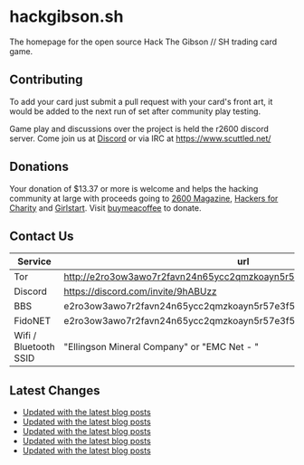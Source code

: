 # hackgibson.sh
The homepage for the open source Hack The Gibson // SH trading card game.


## Contributing

To add your card just submit a pull request with your card's front art, it would be added to the next run of set after community play testing.

Game play and discussions over the project is held the r2600 discord server. Come join us at [Discord](https://discord.com/invite/9hABUzz) or via IRC at https://www.scuttled.net/


## Donations

Your donation of $13.37 or more is welcome and helps the hacking community at large with proceeds going to [2600 Magazine](https://2600.com/), [Hackers for Charity](https://hackersforcharity.org) and [Girlstart](https://girlstart.org).  Visit [buymeacoffee](https://www.buymeacoffee.com/hackgibson.sh) to donate.


## Contact Us

Service | url
-|-
Tor | http://e2ro3ow3awo7r2favn24n65ycc2qmzkoayn5r57e3f56nvjwdcgg32ad.onion
Discord | https://discord.com/invite/9hABUzz
BBS | e2ro3ow3awo7r2favn24n65ycc2qmzkoayn5r57e3f56nvjwdcgg32ad.onion:23
FidoNET | e2ro3ow3awo7r2favn24n65ycc2qmzkoayn5r57e3f56nvjwdcgg32ad.onion:24554
Wifi / Bluetooth SSID | "Ellingson Mineral Company" or "EMC Net - <fidonet address>"

## Latest Changes
<!-- BLOG-POST-LIST:START -->
- [Updated with the latest blog posts](https://github.com/DFW2600/hackgibson.sh/commit/a5efc694e9e4775785362777527286e3e37d2cd1)
- [Updated with the latest blog posts](https://github.com/DFW2600/hackgibson.sh/commit/0c9f362be63408ab9870e282ee5b5b1977ac5c56)
- [Updated with the latest blog posts](https://github.com/DFW2600/hackgibson.sh/commit/edc6903ebc62ec2b9e3a8e692a8976c3ce320644)
- [Updated with the latest blog posts](https://github.com/DFW2600/hackgibson.sh/commit/905deab061407245fac3069d92e528bf7c9067d9)
- [Updated with the latest blog posts](https://github.com/DFW2600/hackgibson.sh/commit/57e5ecd0564dfeae151d85c42d6c14f6c2ed1bed)
<!-- BLOG-POST-LIST:END -->
